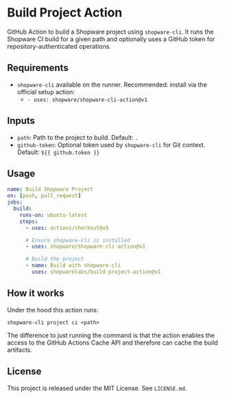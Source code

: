 # Build Project Action

GitHub Action to build a Shopware project using `shopware-cli`. It runs the Shopware CI build for a given path and optionally uses a GitHub token for repository-authenticated operations.

## Requirements
- `shopware-cli` available on the runner. Recommended: install via the official setup action:
  - `- uses: shopware/shopware-cli-action@v1`

## Inputs
- `path`: Path to the project to build. Default: `.`
- `github-token`: Optional token used by `shopware-cli` for Git context. Default: `${{ github.token }}`

## Usage

```yaml
name: Build Shopware Project
on: [push, pull_request]
jobs:
  build:
    runs-on: ubuntu-latest
    steps:
      - uses: actions/checkout@v5

      # Ensure shopware-cli is installed
      - uses: shopware/shopware-cli-action@v1

      # Build the project
      - name: Build with shopware-cli
        uses: shopwarelabs/build-project-action@v1
```

## How it works

Under the hood this action runs:
```
shopware-cli project ci <path>
```

The difference to just running the command is that the action enables the access to the GitHub Actions Cache API and therefore can cache the build artifacts.

## License
This project is released under the MIT License. See `LICENSE.md`.
